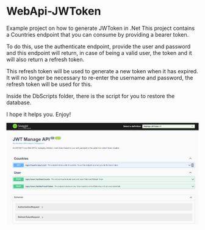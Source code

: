 # WebApi-JWToken

Example project on how to generate JWToken in .Net
This project contains a Countries endpoint that you can consume by providing a bearer token.

   
To do this, use the authenticate endpoint, provide the user and password and this endpoint will return, in case of being a valid user, the token and it will also return a refresh token.

   
This refresh token will be used to generate a new token when it has expired. It will no longer be necessary to re-enter the username and password, the refresh token will be used for this.

    
Inside the DbScripts folder, there is the script for you to restore the database.

  
I hope it helps you. Enjoy!

   
<img src="https://github.com/theneocosmic/WebApi-JWToken/blob/master/WebApi-JWToken/assets/JWTManageAPI.png" alt="screenshot">
